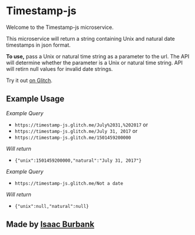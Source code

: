 Timestamp-js
=========================

Welcome to the Timestamp-js microservice.

This microservice will return a string containing Unix and natural date timestamps in json format. 

**To use,** pass a Unix or natural time string as a parameter to the url. The API will determine whether the parameter is a Unix or natural time string. API will retirn null values for invalid date strings.

Try it out [on Glitch](https://timestamp-js.glitch.me/).


Example Usage
------------

*Example Query*
- `https://timestamp-js.glitch.me/July%2031,%202017` or
- `https://timestamp-js.glitch.me/July 31, 2017` or
- `https://timestamp-js.glitch.me/1501459200000`

*Will return*
- `{"unix":1501459200000,"natural":"July 31, 2017"}`

*Example Query*
- `https://timestamp-js.glitch.me/Not a date`

*Will return*
- `{"unix":null,"natural":null}`


Made by [Isaac Burbank](https://github.com/IMBurbank)
-------------------
